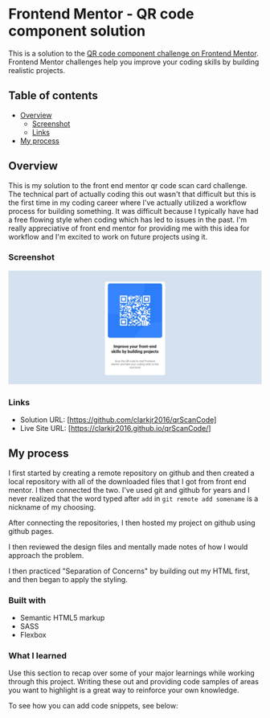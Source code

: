 # Frontend Mentor - QR code component solution

This is a solution to the [QR code component challenge on Frontend Mentor](https://www.frontendmentor.io/challenges/qr-code-component-iux_sIO_H). Frontend Mentor challenges help you improve your coding skills by building realistic projects.

## Table of contents

- [Overview](#overview)
  - [Screenshot](#screenshot)
  - [Links](#links)
- [My process](#my-process)

## Overview

This is my solution to the front end mentor qr code scan card challenge. The technical part of actually coding this out wasn't that difficult but this is the first time in my coding career where I've actually utilized a workflow process for building something. It was difficult because I typically have had a free flowing style when coding which has led to issues in the past. I'm really appreciative of front end mentor for providing me with this idea for workflow and I'm excited to work on future projects using it.

### Screenshot

![/images/Screenshot.jpg](/images/Screenshot.jpg)

### Links

- Solution URL: [https://github.com/clarkjr2016/qrScanCode]
- Live Site URL: [https://clarkjr2016.github.io/qrScanCode/]

## My process

I first started by creating a remote repository on github and then created a local repository with all of the downloaded files that I got from front end mentor. I then connected the two. I've used git and github for years and I never realized that the word typed after `add` in `git remote add somename` is a nickname of my choosing.

After connecting the repositories, I then hosted my project on github using github pages.

I then reviewed the design files and mentally made notes of how I would approach the problem.

I then practiced "Separation of Concerns" by building out my HTML first, and then began to apply the styling.

### Built with

- Semantic HTML5 markup
- SASS
- Flexbox

### What I learned

Use this section to recap over some of your major learnings while working through this project. Writing these out and providing code samples of areas you want to highlight is a great way to reinforce your own knowledge.

To see how you can add code snippets, see below:
